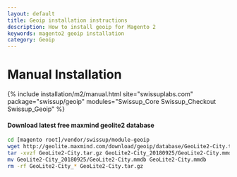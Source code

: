 ```yaml
---
layout: default
title: Geoip installation instructions
description: How to install geoip for Magento 2
keywords: magento2 geoip installation
category: Geoip
---
```


# Manual Installation

{% include installation/m2/manual.html site="swissuplabs.com" package="swissup/geoip" modules="Swissup_Core Swissup_Checkout Swissup_Geoip" %}

#### Download latest free maxmind geolite2 database

```sh
cd [magento root]/vendor/swissup/module-geoip
wget http://geolite.maxmind.com/download/geoip/database/GeoLite2-City.tar.gz
tar -xvzf GeoLite2-City.tar.gz GeoLite2-City_20180925/GeoLite2-City.mmdb
mv GeoLite2-City_20180925/GeoLite2-City.mmdb GeoLite2-City.mmdb
rm -rf GeoLite2-City_* GeoLite2-City.tar.gz
```
